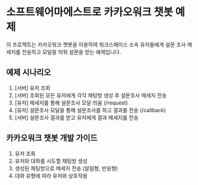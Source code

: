 # 소프트웨어마에스트로 카카오워크 챗봇 예제

이 프로젝트는 카카오워크 챗봇을 이용하여
워크스페이스 소속 유저들에게 설문 조사 메세지를 전송하고 모달을 띄워 설문을 받는 예제입니다.

## 예제 시나리오

1. [서버] 유저 조회
2. [서버] 조회된 모든 유저에게 각각 채팅방 생성 후 설문조사 메세지 전송
3. [유저] 메세지를 통해 설문조사 모달 띄움 (/request)
4. [유저] 설문조사 모달을 통해 설문조사를 하고 결과를 전송 (/callback)
5. [서버] 설문조사 결과를 받고 유저에게 결과 메세지를 전송

## 카카오워크 챗봇 개발 가이드

1. 유저 조회
2. 유저와 대화를 시도할 채팅방 생성
3. 생성된 채팅방으로 메세지 전송 (알림형, 반응형)
4. 대화 유형에 따라 유저와 상호작용
